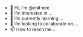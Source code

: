 - 👋 Hi, I’m @chitmee
- 👀 I’m interested in ...
- 🌱 I’m currently learning ...
- 💞️ I’m looking to collaborate on ...
- 📫 How to reach me ...

<!---
chitmee/chitmee is a ✨ special ✨ repository because its `README.md` (this file) appears on your GitHub profile.
You can click the Preview link to take a look at your changes.
--->
